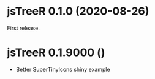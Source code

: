 # jsTreeR 0.1.0 (2020-08-26)

First release.

# jsTreeR 0.1.9000 ()

* Better SuperTinyIcons shiny example
